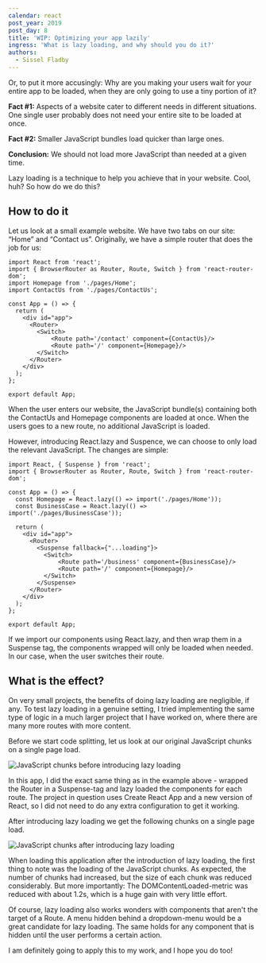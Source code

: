 ```yaml
---
calendar: react
post_year: 2019
post_day: 8
title: 'WIP: Optimizing your app lazily'
ingress: 'What is lazy loading, and why should you do it?'
authors:
  - Sissel Fladby
---
```

Or, to put it more accusingly: Why are you making your users wait for your entire app to be loaded, when they are only going to use a tiny portion of it?

**Fact #1:** Aspects of a website cater to different needs in different situations. One single user probably does not need your entire site to be loaded at once.

**Fact #2:** Smaller JavaScript bundles load quicker than large ones. 

**Conclusion:** We should not load more JavaScript than needed at a given time.

Lazy loading is a technique to help you achieve that in your website.
 Cool, huh? So how do we do this?

## How to do it

Let us look at a small example website. We have two tabs on our site: “Home” and “Contact us”. Originally, we have a simple router that does the job for us:

```
import React from 'react';
import { BrowserRouter as Router, Route, Switch } from 'react-router-dom';
import Homepage from './pages/Home';
import ContactUs from './pages/ContactUs';

const App = () => {
  return (
    <div id="app">
      <Router>
        <Switch>
            <Route path='/contact' component={ContactUs}/>
            <Route path='/' component={Homepage}/>
        </Switch>
      </Router>
    </div>
  );
};

export default App;
```

When the user enters our website, the JavaScript bundle(s) containing both the ContactUs and Homepage components are loaded at once. When the users goes to a new route, no additional JavaScript is loaded.

However, introducing React.lazy and Suspence, we can choose to only load the relevant JavaScript. The changes are simple:

```
import React, { Suspense } from 'react';
import { BrowserRouter as Router, Route, Switch } from 'react-router-dom';

const App = () => {
  const Homepage = React.lazy(() => import('./pages/Home'));
  const BusinessCase = React.lazy(() => import('./pages/BusinessCase'));

  return (
    <div id="app">
      <Router>
        <Suspense fallback={"...loading"}>
          <Switch>
              <Route path='/business' component={BusinessCase}/>
              <Route path='/' component={Homepage}/>
          </Switch>
        </Suspense>
      </Router>
    </div>
  );
};

export default App;
```

If we import our components using React.lazy, and then wrap them in a Suspense tag, the components wrapped will only be loaded when needed. In our case, when the user switches their route.

## What is the effect?

On very small projects, the benefits of doing lazy loading are negligible, if any. To test lazy loading in a genuine setting, I tried implementing the same type of logic in a much larger project that I have worked on, where there are many more routes with more content. 

Before we start code splitting, let us look at our original JavaScript chunks on a single page load.


![JavaScript chunks before introducing lazy loading](https://ibb.co/gyHYqB6)

In this app, I did the exact same thing as in the example above - wrapped the Router in a Suspense-tag and lazy loaded the components for each route. The project in question uses Create React App and a new version of React, so I did not need to do any extra configuration to get it working. 

After introducing lazy loading we get the following chunks on a single page load.

![JavaScript chunks after introducing lazy loading](https://ibb.co/gm9d6X7)

When loading this application after the introduction of lazy loading, the first thing to note was the loading of the JavaScript chunks. As expected, the number of chunks had increased, but the size of each chunk was reduced considerably. But more importantly: The DOMContentLoaded-metric was reduced with about 1.2s, which is a huge gain with very little effort.

Of course, lazy loading also works wonders with components that aren't the target of a Route. A menu hidden behind a dropdown-menu would be a great candidate for lazy loading. The same holds for any component that is hidden until the user performs a certain action.

I am definitely going to apply this to my work, and I hope you do too!
